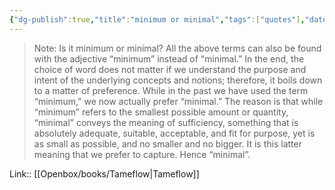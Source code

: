 ```yaml
---
{"dg-publish":true,"title":"minimum or minimal","tags":["quotes"],"date":"2023-03-07T09:27:39+04:00","modified_at":"2023-07-12T15:52:14+03:00","alias":"minimum or minimal","dg-path":"/quotes/202303070927.md","permalink":"/quotes/202303070927/","dgPassFrontmatter":true}
---
```



> Note: Is it minimum or minimal? All the above terms can also be found with the adjective “minimum” instead of “minimal.” In the end, the choice of word does not matter if we understand the purpose and intent of the underlying concepts and notions; therefore, it boils down to a matter of preference. While in the past we have used the term “minimum,” we now actually prefer “minimal.” The reason is that while “minimum” refers to the smallest possible amount or quantity, “minimal” conveys the meaning of sufficiency, something that is absolutely adequate, suitable, acceptable, and fit for purpose, yet is as small as possible, and no smaller and no bigger. It is this latter meaning that we prefer to capture. Hence “minimal”.

Link:: [[Openbox/books/Tameflow\|Tameflow]]
